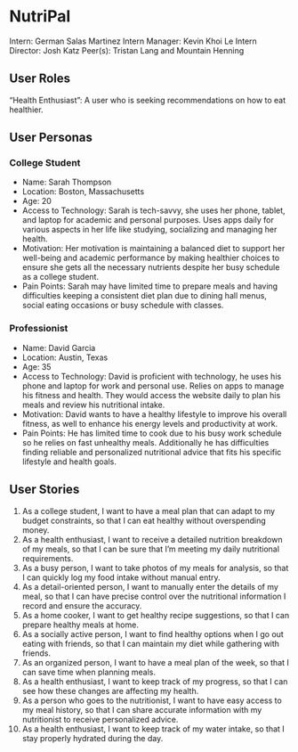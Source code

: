 # NutriPal
Intern: German Salas Martinez
Intern Manager: Kevin Khoi Le
Intern Director: Josh Katz
Peer(s): Tristan Lang and Mountain Henning

## User Roles
“Health Enthusiast”: A user who is seeking recommendations on how to eat healthier.

## User Personas
### College Student
<ul>
	<li>Name: Sarah Thompson</li>
	<li>Location: Boston, Massachusetts</li>
	<li>Age: 20</li>
  <li>Access to Technology: Sarah is tech-savvy, she uses her phone, tablet, and laptop for academic and personal purposes. Uses apps daily for various aspects in her life like studying, socializing and managing her health.</li>
  <li>Motivation: Her motivation is maintaining a balanced diet to support her well-being and academic performance by making healthier choices to ensure she gets all the necessary nutrients despite her busy schedule as a college student.</li>
  <li>Pain Points: Sarah may have limited time to prepare meals and having difficulties keeping a consistent diet plan due to dining hall menus, social eating occasions or busy schedule with classes. </li>
</ul>

### Professionist
<ul>
  <li>Name: David Garcia</li>
  <li>Location: Austin, Texas</li>
  <li>Age: 35</li>
  <li>Access to Technology: David is proficient with technology, he uses his phone and laptop for work and personal use. Relies on apps to manage his fitness and health. They would access the website daily to plan his meals and review his nutritional intake.</li>
  <li>Motivation: David wants to have a healthy lifestyle to improve his overall fitness, as well to enhance his energy levels and productivity at work.</li>
  <li>Pain Points: He has limited time to cook due to his busy work schedule so he relies on fast unhealthy meals. Additionally he has difficulties finding reliable and personalized nutritional advice that fits his specific lifestyle and health goals.</li>
</ul>

## User Stories
1. As a college student, I want to have a meal plan that can adapt to my budget constraints, so that I can eat healthy without overspending money.
2. As a health enthusiast, I want to receive a detailed nutrition breakdown of my meals, so that I can be sure that I’m meeting my daily nutritional requirements.
3. As a busy person, I want to take photos of my meals for analysis, so that I can quickly log my food intake without manual entry.
4. As a detail-oriented person, I want to manually enter the details of my meal, so that I can have precise control over the nutritional information I record and ensure the accuracy.
5. As a home cooker, I want to get healthy recipe suggestions, so that I can prepare healthy meals at home.
6. As a socially active person, I want to find healthy options when I go out eating with friends, so that I can maintain my diet while gathering with friends.
7. As an organized person, I want to have a meal plan of the week, so that I can save time when planning meals.
8. As a health enthusiast, I want to keep track of my progress, so that I can see how these changes are affecting my health.
9. As a person who goes to the nutritionist, I want to have easy access to my meal history, so that I can share accurate information with my nutritionist to receive personalized advice.
10. As a health enthusiast, I want to keep track of my water intake, so that I stay properly hydrated during the day.

